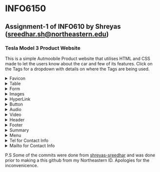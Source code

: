 # INFO6150
## Assignment-1 of INFO610 by Shreyas (sreedhar.sh@northeastern.edu)
### Tesla Model 3 Product Website
This is a simple Autmoobile Product website that utilises HTML and CSS made to let the users know about the car and few of its features. Click on the Tags for a dropdown with details on where the Tags are being used. 
<details>
 <summary> Favicon </summary> 

  ![](./images/readme-images/readme_FavProof.png)
   </br>
   Downloaded the Tesla Logo Favicon from a website, used the same Logo to match the theme. 
</details>
<details>
 <summary> Table </summary> 
  
  ![](./images/readme-images/readme_TableProof.png)
   </br>
   Utilised the Table tag to talk about the Specs and Features of the Car. Used border-collapse: collapse; to allow adjacent tabs to share borders. 
</details>
<details>
 <summary> Form </summary> 
  
  ![](./images/readme-images/readme_FormProof.png)
  </ br>
  In the [enquire.html](./enquire.html) Page, Used form to collect the Data from the User.
</details>
<details>
 <summary> Images </summary> 
  
  ![](./images/readme-images/readme_ImageProof.png)
  </br> 
  Utilised the header section to have a hero image of a Tesla Model 3. Further down the page, have used clip-path: circle(30%); to clip the photo to just the steering wheel of the car. 
</details>
<details>
 <summary> HyperLink </summary> 
  
  ![](./images/readme-images/readme_HyperlinkProof.png)
  </br>
  Utilised multple Hyperlinks throughout the side, this example allows the user to switch to Enquiry page or call or email them. 
</details>
<details>
 <summary> Button </summary> 
  
  ![](./images/readme-images/readme_ButtonProof.png)
  </br>
  Added buttons and gave a specific height and width to it, so all other buttons on the site remains consistent. Added button:hover to the element, so once the user hovers, the color changes from off-white(Azure) to black with a white border.
</details>
<details>
 <summary> Audio </summary> 
  
  ![](./images/readme-images/readme_AudioProof.png)
  </br>
  Since Telsa is an EV, couldn't add the sounds of a sweet V8 or a V12 for this tag, instead added a couple of sounds that could be used as a custom horn sound that is made available to all tesla models right now. 
</details>
<details>
 <summary> Video </summary> 
  
  ![](./images/readme-images/readme_VideoProof.png)
  </br> 
  Used this video directly from Telsa's website that neatly showcases the car and it's features. 
</details>
<details>
 <summary> Header </summary> 
  
  ![](./images/readme-images/readme_ImageProof.png)
  </br> Header element includes, hero image, hero text and two CTAs. It also includes a Indication text to let the user know to scroll down.
</details>
<details>
 <summary> Footer </summary> 
  
  ![](./images/readme-images/readme_FooterProof.png)
  </br>
  Added a gradient to footer and my basic details to it. 
</details>
<details>
 <summary> Summary </summary> 
  
  ![](./images/readme-images/readme_SummaryProof.png)
  </br>
  Used the summary tag to hide the prices of the car utill the user clicks on it to reveal the pricing. 
</details>
<details>
 <summary> Menu </summary> 
  
  ![](./images/readme-images/readme_MenuProof.png)
  Used the Lists to list out the Available models in the Enquire Page. Added the Horizonatal menu(Navbar) in the home page as well.
</details>
<details>
 <summary> Tel for Contact Info </summary> 
  
  ![](./images/readme-images/readme_ContactProof.png)
  </br>
  Used my number in the button that enalbles the user to call incase they want more details. 
</details>
<details>
 <summary> Mailto for Contact Info </summary> 
  
  ![](./images/readme-images/readme_ContactProof.png)
  </br> Used my email ID in a button that enables the user to email incase they want more details 
</details>


P.S Some of the commits were done from [shreyas-sreedhar](www.github.com/shreyas-sreedhar) and was done prior to making a this github from my Northeastern ID. Apologies for the inconvenicence. 


